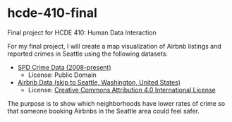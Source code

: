 # hcde-410-final
Final project for HCDE 410: Human Data Interaction

For my final project, I will create a map visualization of Airbnb listings and reported crimes in Seattle using the following datasets:

* [SPD Crime Data (2008-present)](https://data.seattle.gov/Public-Safety/SPD-Crime-Data-2008-Present/tazs-3rd5)
    * License: Public Domain
* [Airbnb Data (skip to Seattle, Washington, United States)](http://insideairbnb.com/get-the-data/)
    * License: [Creative Commons Attribution 4.0 International License](https://creativecommons.org/licenses/by/4.0/)

The purpose is to show which neighborhoods have lower rates of crime so that someone booking Airbnbs in the Seattle area could feel safer.